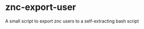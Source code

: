 znc-export-user
===============

A small script to export znc users to a self-extracting bash script
